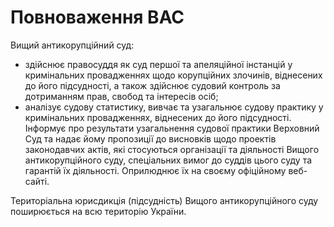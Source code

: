 # Повноваження ВАС

Вищий антикорупційний суд:
* здійснює правосуддя як суд першої та апеляційної інстанцій у кримінальних провадженнях щодо корупційних злочинів, віднесених до його підсудності, а також здійснює судовий контроль за дотриманням прав, свобод та інтересів осіб;
* аналізує судову статистику, вивчає та узагальнює судову практику у кримінальних провадженнях, віднесених до його підсудності. Інформує про результати узагальнення судової практики Верховний Суд та надає йому пропозиції до висновків щодо проектів законодавчих актів, які стосуються організації та діяльності Вищого антикорупційного суду, спеціальних вимог до суддів цього суду та гарантій їх діяльності. Оприлюднює їх на своєму офіційному веб-сайті.

Територіальна юрисдикція (підсудність) Вищого антикорупційного суду поширюється на всю територію України.